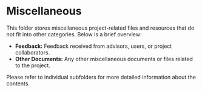 # Miscellaneous

This folder stores miscellaneous project-related files and resources that do not fit into other categories. Below is a brief overview:

- **Feedback:** Feedback received from advisors, users, or project collaborators.
- **Other Documents:** Any other miscellaneous documents or files related to the project.

Please refer to individual subfolders for more detailed information about the contents.
